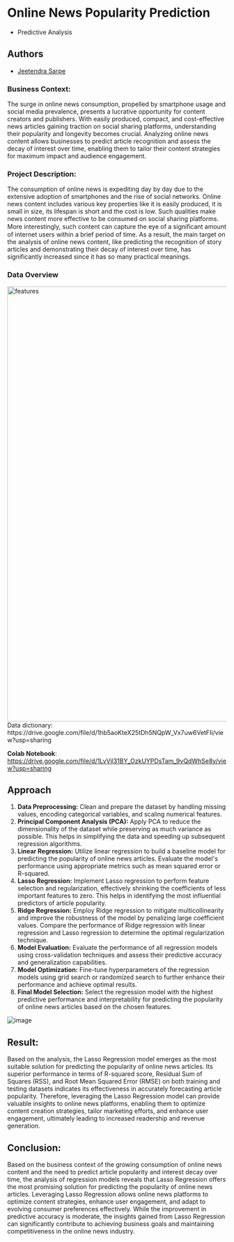 
# Online News Popularity Prediction
 - Predictive Analysis




## Authors

- [Jeetendra Sarpe](https://github.com/jtndr26)


### Business Context:
The surge in online news consumption, propelled by smartphone usage and social media prevalence, presents a lucrative opportunity for content creators and publishers. With easily produced, compact, and cost-effective news articles gaining traction on social sharing platforms, understanding their popularity and longevity becomes crucial. Analyzing online news content allows businesses to predict article recognition and assess the decay of interest over time, enabling them to tailor their content strategies for maximum impact and audience engagement.

### Project Description:
The consumption of online news is expediting day by day due to the extensive adoption of smartphones and the rise of social networks. Online news content includes various key properties like it is easily produced, it is small in size, its lifespan is short and the cost is low. Such qualities make news content more effective to be consumed on social sharing platforms. More interestingly, such content can capture the eye of a signiﬁcant amount of internet users within a brief period of time. As a result, the main target on the analysis of online news content, like predicting the recognition of story articles and demonstrating their decay of interest over time, has significantly increased since it has so many practical meanings.

### Data Overview

<img width="998" alt="features" src="https://github.com/jtndr26/News-Prediction/assets/78334379/8ea8758f-a55d-45c0-b280-41789ce57e99">
Data dictionary:
https://drive.google.com/file/d/1hb5aoKteX25tDh5NQpW_Vx7uw6VetFIi/view?usp=sharing

**Colab Notebook**:
https://drive.google.com/file/d/1LvVjl31BY_OzkUYPDsTam_9vQdWhSe8y/view?usp=sharing

## Approach

1. **Data Preprocessing:** Clean and prepare the dataset by handling missing values, encoding categorical variables, and scaling numerical features.
2. **Principal Component Analysis (PCA):** Apply PCA to reduce the dimensionality of the dataset while preserving as much variance as possible. This helps in simplifying the data and speeding up subsequent regression algorithms.
3. **Linear Regression:** Utilize linear regression to build a baseline model for predicting the popularity of online news articles. Evaluate the model's performance using appropriate metrics such as mean squared error or R-squared.
4. **Lasso Regression:** Implement Lasso regression to perform feature selection and regularization, effectively shrinking the coefficients of less important features to zero. This helps in identifying the most influential predictors of article popularity.
5. **Ridge Regression:** Employ Ridge regression to mitigate multicollinearity and improve the robustness of the model by penalizing large coefficient values. Compare the performance of Ridge regression with linear regression and Lasso regression to determine the optimal regularization technique.
6. **Model Evaluation:** Evaluate the performance of all regression models using cross-validation techniques and assess their predictive accuracy and generalization capabilities.
7. **Model Optimization:** Fine-tune hyperparameters of the regression models using grid search or randomized search to further enhance their performance and achieve optimal results.
8. **Final Model Selection:** Select the regression model with the highest predictive performance and interpretability for predicting the popularity of online news articles based on the chosen features.

![image](https://github.com/jtndr26/News-Prediction/assets/78334379/5905652e-d7de-4c7f-b161-fecfb9f97cbe)


## **Result**: 

Based on the analysis, the Lasso Regression model emerges as the most suitable solution for predicting the popularity of online news articles. Its superior performance in terms of R-squared score, Residual Sum of Squares (RSS), and Root Mean Squared Error (RMSE) on both training and testing datasets indicates its effectiveness in accurately forecasting article popularity. Therefore, leveraging the Lasso Regression model can provide valuable insights to online news platforms, enabling them to optimize content creation strategies, tailor marketing efforts, and enhance user engagement, ultimately leading to increased readership and revenue generation.

## **Conclusion**:
Based on the business context of the growing consumption of online news content and the need to predict article popularity and interest decay over time, the analysis of regression models reveals that Lasso Regression offers the most promising solution for predicting the popularity of online news articles. Leveraging Lasso Regression allows online news platforms to optimize content strategies, enhance user engagement, and adapt to evolving consumer preferences effectively. While the improvement in predictive accuracy is moderate, the insights gained from Lasso Regression can significantly contribute to achieving business goals and maintaining competitiveness in the online news industry.
